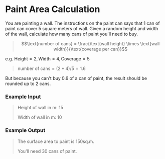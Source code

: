 # Paint Area Calculation

You are painting a wall. The instructions on the paint can says that $1$ can of paint can cover $5$ square meters of wall. Given a random height and width of the wall, calculate how many cans of paint you'll need to buy.

> $$\text{number of cans} = \frac{\text{wall height} \times \text{wall width}}{\text{coverage per can}}$$

e.g. $\text{Height} = 2, \text{Width} = 4, \text{Coverage} = 5$

> $\text{number of cans} = (2 * 4) / 5 = 1.6$

But because you can't buy $0.6$ of a can of paint, the result should be rounded up to $2$ cans.


### Example Input

> Height of wall in m: 15
> 
> Width of wall in m: 10


### Example Output

> The surface area to paint is 150sq.m.
> 
> You'll need 30 cans of paint.



